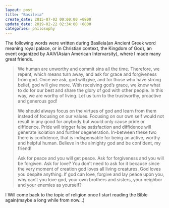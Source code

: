 ```yaml
---
layout: post
title: "Basileia"
create_date: 2015-07-02 00:00:00 +0800
update_date: 2019-02-22 02:34:00 +0800
categories: philosophy
---
```

The following words were written during Basileia(an Ancient Greek word meaning royal palace, or in Christian context, the Kingdom of God), an event organized by AAIV(Asian American Intervarsity), where I made many great friends.

> We human are unworthy and commit sins all the time. Therefore, we repent, which means turn away, and ask for grace and forgiveness from god. Once we ask, god will give, and for those who have strong belief, god will give more. With receiving god’s grace, we know what to do for our best and share the glory of god with other people. In this way, we are worthy of living. Let us turn to the trustworthy, proactive and generous god!
>
> We should always focus on the virtues of god and learn from them instead of focusing on our values. Focusing on our own self would not result in any good for anybody but would only cause pride or diffidence. Pride will trigger false satisfaction and diffidence will generate isolation and further degeneration. In-between these two there is confidence, that is indispensable for being an active, worthy and helpful human. Believe in the almighty god and be confident, my friend!
>
> Ask for peace and you will get peace. Ask for forgiveness and you will be forgiven. Ask for love? You don’t need to ask for it because since the very moment of creation god loves all living creatures. God loves you despite anything. If god can love, forgive and lay peace upon you, why can’t you love god, your own brothers and sisters, your neighbor and your enemies as yourself?

I Will come back to the topic of religion once I start reading the Bible again(maybe a long while from now...)
